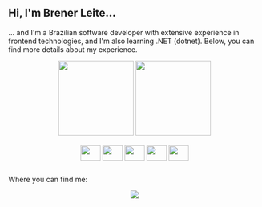 <h2>Hi, I'm Brener Leite...</h2>
<p>... and I'm a Brazilian software developer with extensive experience in frontend technologies, and I'm also learning .NET (dotnet). Below, you can find more details about my experience.</p>
<div align="center">
  <img height="150em" src="https://github-readme-stats.vercel.app/api?username=brener-leite&show_icons=true&theme=gotham&include_all_commits=true&count_private=true" />
  <img height="150em" src="https://github-readme-stats.vercel.app/api/top-langs?username=brener-leite&theme=gotham&layout=compact&langs_count=6" />
</div>
<div align="center"><br />
  <img align="center" height="30" width="40" src="https://cdn.jsdelivr.net/gh/devicons/devicon/icons/javascript/javascript-plain.svg">
  <img align="center" height="30" width="40" src="https://cdn.jsdelivr.net/gh/devicons/devicon/icons/react/react-original.svg">
  <img align="center" height="30" width="40" src="https://cdn.jsdelivr.net/gh/devicons/devicon/icons/typescript/typescript-plain.svg">
  <img align="center" height="30" width="40" src="https://cdn.jsdelivr.net/gh/devicons/devicon/icons/nextjs/nextjs-original.svg">
  <img align="center" height="30" width="40" src="https://cdn.jsdelivr.net/gh/devicons/devicon/icons/dot-net/dot-net-plain-wordmark.svg">
  <br />
</div>

##

<p>Where you can find me:</p>
<div align="center">
  <a href="https://www.linkedin.com/in/brener-leite/"><img src="https://img.shields.io/badge/LinkedIn-0077B5?style=for-the-badge&logo=linkedin&logoColor=white" /></a>
  
</div>
